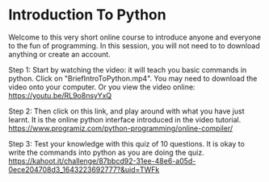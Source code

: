 # Introduction To Python
Welcome to this very short online course to introduce anyone and everyone to the fun of programming.
In this session, you will not need to to download anything or create an account.

Step 1:
Start by watching the video: it will teach you basic commands in python.
Click on "BriefIntroToPython.mp4". You may need to download the video onto your computer.
Or you view the video online: https://youtu.be/RL9o8nsyYxQ

Step 2:
Then click on this link, and play around with what you have just learnt.
It is the online python interface introduced in the video tutorial.
https://www.programiz.com/python-programming/online-compiler/

Step 3:
Test your knowledge with this quiz of 10 questions.
It is okay to write the commands into python as you are doing the quiz.
https://kahoot.it/challenge/87bbcd92-31ee-48e6-a05d-0ece204708d3_1643223692777?&uid=TWFk

